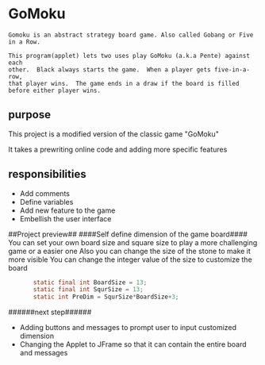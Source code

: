 # GoMoku
    Gomoku is an abstract strategy board game. Also called Gobang or Five in a Row.
    
    This program(applet) lets two uses play GoMoku (a.k.a Pente) against each 
    other.  Black always starts the game.  When a player gets five-in-a-row,
    that player wins.  The game ends in a draw if the board is filled
    before either player wins.
## purpose ##
This project is a modified version of the classic game "GoMoku"

It takes a prewriting online code and adding more specific features
## responsibilities ##
* Add comments
* Define variables 
* Add new feature to the game
* Embellish the user interface

##Project preview##
####Self define dimension of the game board####
    You can set your own board size and square size to play a more challenging game or a easier one
    Also you can change the size of the stone to make it more visible 
You can change the integer value of the size to customize the board
```Java
	   static final int BoardSize = 13;
	   static final int SqurSize = 13;
	   static int PreDim = SqurSize*BoardSize+3;
```   
######next step######
- Adding buttons and messages to prompt user to input customized dimension
- Changing the Applet to JFrame so that it can contain the entire board and messages 
